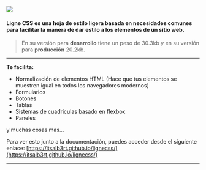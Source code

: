 ![](https://i.imgur.com/JhbTHjZ.png)

#### Ligne CSS es una hoja de estilo ligera basada en necesidades comunes para facilitar la manera de dar estilo a los elementos de un sitio web.

> En su versión para **desarrollo** tiene un peso de 30.3kb y en su versión para **producción** 20.2kb.

------------


**Te facilita:**
* Normalización de elementos HTML (Hace que tus elementos se muestren igual en todos los navegadores modernos)
* Formularios
* Botones
* Tablas
* Sistemas de cuadriculas basado en flexbox
* Paneles

y muchas cosas mas...

Para ver esto junto a la documentación, puedes acceder desde el siguiente enlace: [https://itsalb3rt.github.io/lignecss/](https://itsalb3rt.github.io/lignecss/)


------------

